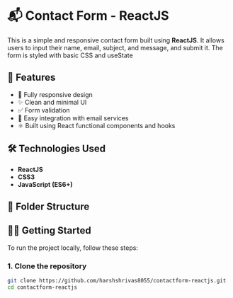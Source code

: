 # 📬 Contact Form - ReactJS

This is a simple and responsive contact form built using **ReactJS**. It allows users to input their name, email, subject, and message, and submit it. The form is styled with basic CSS and useState

## 🚀 Features

- 📱 Fully responsive design
- ✨ Clean and minimal UI
- ✅ Form validation
- 📧 Easy integration with email services
- ⚛️ Built using React functional components and hooks



## 🛠️ Technologies Used

- **ReactJS**
- **CSS3**
- **JavaScript (ES6+)**
  

## 📁 Folder Structure


## 🧑‍💻 Getting Started

To run the project locally, follow these steps:

### 1. Clone the repository

```bash
git clone https://github.com/harshshrivas8055/contactform-reactjs.git
cd contactform-reactjs
